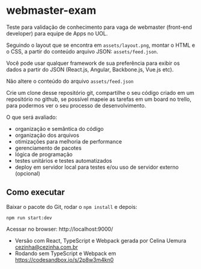 # webmaster-exam
Teste para validação de conhecimento para vaga de webmaster (front-end developer) para equipe de Apps no UOL.

Seguindo o layout que se encontra em `assets/layout.png`, montar o HTML e o CSS, a partir do conteúdo arquivo JSON: `assets/feed.json`.

Você pode usar qualquer framework de sua preferência para exibir os dados a partir do JSON (React.js, Angular, Backbone.js, Vue.js etc).

Não altere o conteúdo do arquivo `assets/feed.json`

Crie um clone desse repositório git, compartilhe o seu código criado em um repositório no github, se possível mapeie as tarefas em um board no trello, para podermos ver o seu processo de desenvolvimento.

O que será avaliado:
- organização e semântica do código
- organização dos arquivos
- otimizações para melhoria de performance
- gerenciamento de pacotes
- lógica de programação
- testes unitários e testes automatizados
- deploy em servidor local para testes e/ou uso de servidor externo (opcional)

## Como executar

Baixar o pacote do Git, rodar o `npm install` e depois:

```
npm run start:dev
```

Acessar no browser: http://localhost:9000/

* Versão com React, TypeScript e Webpack gerada por Celina Uemura <cezinha@cezinha.com.br>
* Rodando sem TypeScript e Webpack em https://codesandbox.io/s/2p8w3m4kn0
